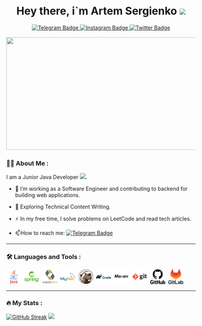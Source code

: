 <div id="header" align="center">
   <h1>
  Hey there, i`m Artem Sergienko
  <img src="https://media.giphy.com/media/hvRJCLFzcasrR4ia7z/giphy.gif" width="30px"/>
</h1>
  <div id="socials">
  <a href="https://t.me/Emelian_Gaiday">
    <img src="https://img.shields.io/badge/telegram-blue?style=for-the-badge&logo=telegram&logoColor=white" alt="Telegram Badge"/>
  </a>
  <a href="https://www.instagram.com/_afk_npc_/">
    <img src="https://img.shields.io/badge/Instagram-8A2BE2?style=for-the-badge&logo=instagram&logoColor=white" alt="Instagram Badge"/>
  </a>
  <a href="https://twitter.com/Emelian_Gaiday">
    <img src="https://img.shields.io/badge/Twitter-blue?style=for-the-badge&logo=twitter&logoColor=white" alt="Twitter Badge"/>
  </a>
</div>
<img src="https://komarev.com/ghpvc/?username=Ozsfag&style=flat-square&color=blue" alt=""/>
</div>

<div align="center">
  <img src="https://media.giphy.com/media/dWesBcTLavkZuG35MI/giphy.gif" width="600" height="300"/>
</div>

### :man_technologist: About Me :

 I am a Junior Java Developer <img src="https://media.giphy.com/media/WUlplcMpOCEmTGBtBW/giphy.gif" width="30">.
 
 - :telescope: I’m working as a Software Engineer and contributing to backend for building web applications.

- :seedling: Exploring Technical Content Writing.

- :zap: In my free time, I solve problems on LeetCode and read tech articles.

- :mailbox:How to reach me: [![Telegram Badge](https://img.shields.io/badge/-Ozsfag-blue?style=flat&logo=Telegram&logoColor=white)](https://t.me/Emelian_Gaiday)

---

### :hammer_and_wrench: Languages and Tools :

<div>
   <img src="https://github.com/devicons/devicon/blob/master/icons/java/java-original-wordmark.svg" title="Java" alt="Java" width="40" height="40"/>&nbsp;
   <img src="https://github.com/devicons/devicon/blob/master/icons/spring/spring-original-wordmark.svg" title="Spring" alt="Spring" width="40" height="40"/>&nbsp;
   <img src="https://github.com/devicons/devicon/blob/master/icons/hibernate/hibernate-original-wordmark.svg" title="Hibernate"  alt="Hibernate" width="40" height="40"/>&nbsp;
   <img src="https://github.com/devicons/devicon/blob/master/icons/mysql/mysql-original-wordmark.svg" title="MySQL"  alt="MySQL" width="40" height="40"/>&nbsp;
   <img src="https://github.com/devicons/devicon/blob/master/icons/dbeaver/dbeaver-original.svg" title="Dbeaver"  alt="Dbeaver" width="40" height="40"/>&nbsp;
   <img src="https://github.com/devicons/devicon/blob/master/icons/gradle/gradle-original-wordmark.svg" title="Gradle"  alt="Gradle" width="40" height="40"/>&nbsp;
   <img src="https://github.com/devicons/devicon/blob/master/icons/maven/maven-original-wordmark.svg" title="Maven"  alt="Maven" width="40" height="40"/>&nbsp;
   <img src="https://github.com/devicons/devicon/blob/master/icons/git/git-original-wordmark.svg" title="Git" alt="Git" width="40" height="40"/>&nbsp;
   <img src="https://github.com/devicons/devicon/blob/master/icons/github/github-original-wordmark.svg" title="GitHub" alt="GitHub" width="40" height="40"/>&nbsp;
   <img src="https://github.com/devicons/devicon/blob/master/icons/gitlab/gitlab-original-wordmark.svg" title="GitLab" alt="GitLab" width="40" height="40"/>&nbsp;
</div>

---

### :fire: My Stats :

[![GitHub Streak](http://github-readme-streak-stats.herokuapp.com?user=Ozsfag&theme=algolia&card_width=250)](https://git.io/streak-stats)
![](http://github-profile-summary-cards.vercel.app/api/cards/profile-details?username=Ozsfag&theme=algolia)
